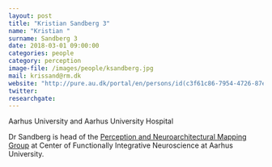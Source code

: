 ```yaml
---
layout: post
title: "Kristian Sandberg 3"
name: "Kristian "
surname: Sandberg 3
date: 2018-03-01 09:00:00
categories: people
category: perception
image-file: /images/people/ksandberg.jpg
mail: krissand@rm.dk
website: "http://pure.au.dk/portal/en/persons/id(c3f61c86-7954-4726-87ed-813942f07dbb).html"
twitter:
researchgate:
---
```


Aarhus University and Aarhus University Hospital

Dr Sandberg is head of the [Perception and Neuroarchitectural Mapping Group](http://cfin.au.dk/cfinmindlab-labs-research-groups/perception-and-neuroarchitectural-mapping-group/) at Center of Functionally Integrative Neuroscience at Aarhus University.
